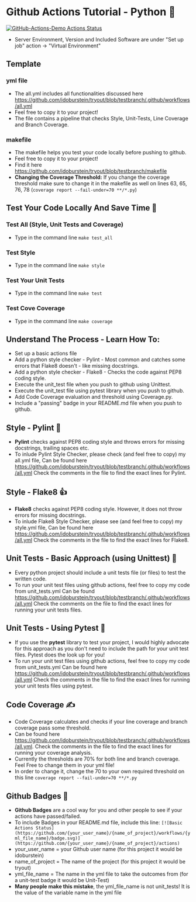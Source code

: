 # Github Actions Tutorial - Python :snake:

[![GitHub-Actions-Demo Actions Status](https://github.com/idoburstein/tryout/workflows/All/badge.svg)](https://github.com/idoburstein/tryout/actions)

* Server Environment, Version and Included Software are under "Set up job" 
action -> "Virtual Environment"

## Template
### yml file
* The all.yml includes all functionalities discussed here 
https://github.com/idoburstein/tryout/blob/testbranch/.github/workflows/all.yml 
* Feel free to copy it to your project!
* The file contains a pipeline that checks Style, Unit-Tests, Line Coverage 
and Branch Coverage.
### makefile
* The makefile helps you test your code locally before pushing to github.
* Feel free to copy it to your project!
* Find it here https://github.com/idoburstein/tryout/blob/testbranch/makefile
* **Changing the Coverage Threshold:** If you change the coverage threshold 
make sure to change it in the makefile as well on lines 63, 65, 76, 78
(`coverage report --fail-under=70 **/*.py`)

## Test Your Code Locally And Save Time :hugs:
### Test All (Style, Unit Tests and Coverage)
* Type in the command line `make test_all`
### Test Style
* Type in the command line `make style`
### Test Your Unit Tests
* Type in the command line `make test`
### Test Cove Coverage
* Type in the command line `make coverage` 

## Understand The Process - Learn How To:
* Set up a basic actions file
* Add a python style checker - Pylint - Most common and catches some errors that Flake8 doesn't - like missing docstrings.
* Add a python style checker - Flake8 - Checks the code against PEP8 coding style.
* Execute the unit_test file when you push to github using Unittest.
* Execute the unit_test file using pytest library when you push to github.
* Add Code Coverage evaluation and threshold using Coverage.py.
* Include a "passing" badge in your README.md file when you push to github.

## Style - Pylint :clap:
* **Pylint** checks against PEP8 coding style and throws errors for missing docstrings, trailing spaces etc.
* To inlude Pylint Style Checker, please check (and feel free to copy) my all.yml file, 
Can be found here https://github.com/idoburstein/tryout/blob/testbranch/.github/workflows/all.yml
Check the comments in the file to find the exact lines for Pylint.

## Style - Flake8 :thumbsup:
* **Flake8** checks against PEP8 coding style. However, 
it does not throw errors for missing docstrings.
* To inlude Flake8 Style Checker, please see (and feel free to copy) my style.yml file, 
Can be found here https://github.com/idoburstein/tryout/blob/testbranch/.github/workflows/all.yml
Check the comments in the file to find the exact lines for Flake8.

## Unit Tests - Basic Approach (using Unittest) :raised_hands:
* Every python project should include a unit tests file (or files) to test the written code.
* To run your unit test files using github actions, feel free to copy my code from unit_tests.yml
Can be found https://github.com/idoburstein/tryout/blob/testbranch/.github/workflows/all.yml
Check the comments on the file to find the exact lines for running your unit tests files.

## Unit Tests - Using Pytest :handshake:
* If you use the **pytest** library to test your project, I would highly advocate for this approach as you 
don't need to include the path for your unit test files. Pytest does the look up for you!
* To run your unit test files using github actions, feel free to copy my code from unit_tests.yml
Can be found here https://github.com/idoburstein/tryout/blob/testbranch/.github/workflows/all.yml
Check the comments in the file to find the exact lines for running your unit tests files using pytest.

## Code Coverage :writing_hand:
* Code Coverage calculates and checks if your line coverage and branch coverage pass some threshold.
* Can be found here https://github.com/idoburstein/tryout/blob/testbranch/.github/workflows/all.yml.
Check the comments in the file to find the exact lines for running your coverage analysis.
* Currently the thresholds are 70% for both line and branch coverage. Feel Free to change them in your yml file!
* In order to change it, change the 70 to your own required threshold on this line 
`coverage report --fail-under=70 **/*.py`  

## Github Badges :rocket:
* **Github Badges** are a cool way for you and other people to see if your 
actions have passed/failed. 
* To include Badges in your README.md file, include this line:
`[![Basic Actions Status](https://github.com/{your_user_name}/{name_of_project}/workflows/{yml_file_name}/badge.svg)]
(https://github.com/{your_user_name}/{name_of_project}/actions)`
* your_user_name = your Github user name (for this project it would be 
idoburstein)
* name_of_project = The name of the project (for this project it would be 
tryout)
* yml_file_name = The name in the yml file to take the outcomes from (for a 
unit-test badge it would be Unit-Test)
* **Many people make this mistake**, the yml_file_name is not unit_tests! 
It is the value of the variable name in the yml file